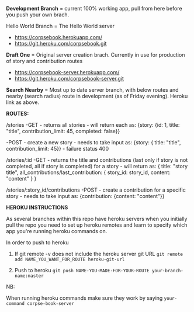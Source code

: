 **Development Branch** = current 100% working app, pull from here before you push your own brach.

Hello World Branch = The Hello World server
  - https://corpsebook.herokuapp.com/
  - https://git.heroku.com/corpsebook.git

**Draft One** = Original server creation brach. Currently in use for production of story and contribution routes
 - https://corpsebook-server.herokuapp.com/
 - https://git.heroku.com/corpsebook-server.git

**Search Nearby** = Most up to date server branch, with below routes and nearby (search radius) route in development (as of Friday evening). Heroku link as above.
 
**ROUTES:**

  /stories 
    -GET 
      - returns all stories 
      - will return each as: {story: {id: 1, title: "title", contribution_limit: 45, completed: false}}

  -POST
    - create a new story
    - needs to take input as: {story: { title: "title", contribution_limit: 45}}
    - failure status 400
    
  /stories/:id 
    -GET 
      - returns the title and contributions (last only if story is not completed, all if story is completed) for a story 
      - will return as: { title: "story title", all_contributions/last_contribution: { story_id: story_id, content: "content" } }

  /stories/:story_id/contributions 
    -POST 
      - create a contribution for a specific story 
      - needs to take input as: {contribution: {content: "content"}}

**HEROKU INSTRUCTIONS**

As several branches within this repo have heroku servers when you initially pull the repo you need to set up heroku remotes and learn to specify which app you're running heroku commands on.

In order to push to heroku
1) If git remote -v does not include the heroku server git URL
  ```git remote add NAME_YOU_WANT_FOR_ROUTE heroku-git-url```
  
2) Push to heroku
  ```git push NAME-YOU-MADE-FOR-YOUR-ROUTE your-branch-name:master```

NB:

When running heroku commands make sure they work by saying
 ```your-command corpse-book-server```
